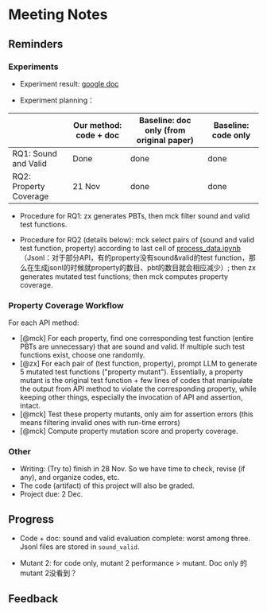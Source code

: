 # Meeting Notes

## Reminders

### Experiments

- Experiment result: [google doc](https://docs.google.com/spreadsheets/d/1ho1ij9dSY98MuzCt7yKXHBuz76prcS5Z1I_kI3RQznE/edit?gid=2025599766#gid=2025599766)

- Experiment planning：

|  | Our method: code + doc | Baseline: doc only (from original paper) | Baseline: code only |
| ----------- | ----------- | ----------- | ----------- |
| RQ1: Sound and Valid | Done | done | done |
| RQ2: Property Coverage | 21 Nov | done | done |

- Procedure for RQ1: zx generates PBTs, then mck filter sound and valid test functions.

- Procedure for RQ2 (details below): mck select pairs of (sound and valid test function, property) according to last cell of [process_data.ipynb](our_proptest_data/process_data.ipynb) （Jsonl：对于部分API，有的property没有sound&valid的test function，那么在生成jsonl的时候就property的数目、pbt的数目就会相应减少）; then zx generates mutated test functions; then mck computes property coverage.

### Property Coverage Workflow

For each API method: 

- [@mck] For each property, find one corresponding test function (entire PBTs are unnecessary) that are sound and valid. If multiple such test functions exist, choose one randomly.
- [@zx] For each pair of (test function, property), prompt LLM to generate 5 mutated test functions ("property mutant"). Essentially, a property mutant is the original test function + few lines of codes that manipulate the output from API method to violate the corresponding property, while keeping other things, especially the invocation of API and assertion, intact.
- [@mck] Test these property mutants, only aim for assertion errors (this means filtering invalid ones with run-time errors)
- [@mck] Compute property mutation score and property coverage.

### Other

- Writing: (Try to) finish in 28 Nov. So we have time to check, revise (if any), and organize codes, etc.
- The code (artifact) of this project will also be graded.
- Project due: 2 Dec.

## Progress

- Code + doc: sound and valid evaluation complete: worst among three. Jsonl files are stored in `sound_valid`.

- Mutant 2: for code only, mutant 2 performance > mutant. Doc only 的mutant 2没看到？

## Feedback 

